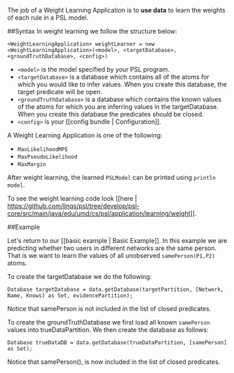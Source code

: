 The job of a Weight Learning Application is to **use data** to learn the weights of each rule in a PSL model.   

##Syntax
In weight learning we follow the structure below:

```<WeightLearningApplication> weightLearner = new <WeightLearningApplication>(<model>, <targetDatabase>, <groundTruthDatabase>, <config>)```

- ```<model>``` is the model specified by your PSL program. 
- ```<targetDatabase>``` is a database which contains all of the atoms for which you would like to infer values. When you create this database, the target predicate will be open. 
- ```<groundTruthDatabase>``` is a database which contains the known values of the atoms for which you are inferring values in the targetDatabase. When you create this database the predicates should be closed. 
- ```<config>``` is your [[config bundle | Configuration]]. 

A Weight Learning Application is one of the following: 

- ```MaxLikelihoodMPE```
- ```MaxPseudoLikelihood```
- ```MaxMargin```

After weight learning, the learned `PSLModel` can be printed using `println model`.

To see the weight learning code look [[here | https://github.com/linqs/psl/tree/develop/psl-core/src/main/java/edu/umd/cs/psl/application/learning/weight]]. 

##Example

Let's return to our [[basic example | Basic Example]]. In this example we are predicting whether two users in different networks are the same person. That is we want to learn the values of all unobserved ```samePerson(P1,P2)``` atoms. 

To create the targetDatabase we do the following:

```Database targetDatabase = data.getDatabase(targetPartition, [Network, Name, Knows] as Set, evidencePartition);```

Notice that samePerson is not included in the list of closed predicates.

To create the groundTruthDatabase we first load all known ```samePerson ``` values into trueDataPartition. We then create the database as follows:

 ```Database trueDataDB = data.getDatabase(trueDataPartition, [samePerson] as Set);```

Notice that samePerson(), is now included in the list of closed predicates. 
